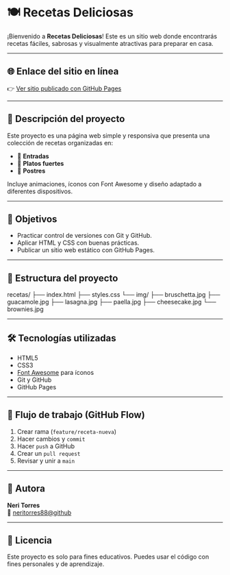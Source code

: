 # 🍽️ Recetas Deliciosas

¡Bienvenido a **Recetas Deliciosas**! Este es un sitio web donde encontrarás recetas fáciles, sabrosas y visualmente atractivas para preparar en casa.

---

## 🌐 Enlace del sitio en línea

👉 [Ver sitio publicado con GitHub Pages](https://neritorres88.github.io/recetasproducto2/)

---

## 🧾 Descripción del proyecto

Este proyecto es una página web simple y responsiva que presenta una colección de recetas organizadas en:

- 🥗 **Entradas**
- 🍝 **Platos fuertes**
- 🍰 **Postres**

Incluye animaciones, íconos con Font Awesome y diseño adaptado a diferentes dispositivos.

---

## 🎯 Objetivos

- Practicar control de versiones con Git y GitHub.
- Aplicar HTML y CSS con buenas prácticas.
- Publicar un sitio web estático con GitHub Pages.

---

## 📁 Estructura del proyecto
recetas/
├── index.html
├── styles.css
└── img/
├── bruschetta.jpg
├── guacamole.jpg
├── lasagna.jpg
├── paella.jpg
├── cheesecake.jpg
└── brownies.jpg


---

## 🛠️ Tecnologías utilizadas

- HTML5
- CSS3
- [Font Awesome](https://fontawesome.com/) para íconos
- Git y GitHub
- GitHub Pages

---

## 📌 Flujo de trabajo (GitHub Flow)

1. Crear rama (`feature/receta-nueva`)
2. Hacer cambios y `commit`
3. Hacer `push` a GitHub
4. Crear un `pull request`
5. Revisar y unir a `main`

---

## 🙋 Autora

**Neri Torres**  
💌 [neritorres88@github](https://github.com/NeriTorres88)

---

## 📄 Licencia

Este proyecto es solo para fines educativos. Puedes usar el código con fines personales y de aprendizaje.

